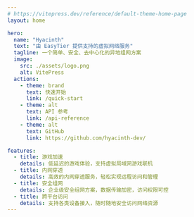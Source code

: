 ```yaml
---
# https://vitepress.dev/reference/default-theme-home-page
layout: home

hero:
  name: "Hyacinth"
  text: "由 EasyTier 提供支持的虚拟网络服务"
  tagline: 一个简单、安全、去中心化的异地组网方案
  image:
    src: ./assets/logo.png
    alt: VitePress
  actions:
    - theme: brand
      text: 快速开始
      link: /quick-start
    - theme: alt
      text: API 参考
      link: /api-reference
    - theme: alt
      text: GitHub
      link: https://github.com/hyacinth-dev/

features:
  - title: 游戏加速
    details: 低延迟的游戏体验，支持虚拟局域网游戏联机
  - title: 内网穿透
    details: 高效的内网穿透服务，轻松实现远程访问和管理
  - title: 安全组网
    details: 企业级安全组网方案，数据传输加密，访问权限可控
  - title: 跨平台访问
    details: 支持各类设备接入，随时随地安全访问网络资源
---
```


